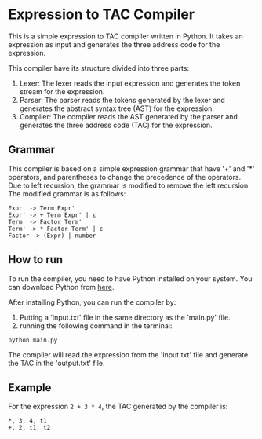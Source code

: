# Expression to TAC Compiler

This is a simple expression to TAC compiler written in Python. It takes an expression as input and generates the three address code for the expression.

This compiler have its structure divided into three parts:
1. Lexer: The lexer reads the input expression and generates the token stream for the expression.
2. Parser: The parser reads the tokens generated by the lexer and generates the abstract syntax tree (AST) for the expression.
3. Compiler: The compiler reads the AST generated by the parser and generates the three address code (TAC) for the expression.

## Grammar

This compiler is based on a simple expression grammar that have '+' and '*' operators, and parentheses to change the precedence of the operators. Due to left recursion, the grammar is modified to remove the left recursion. The modified grammar is as follows:

```
Expr  -> Term Expr'
Expr' -> + Term Expr' | ε
Term  -> Factor Term'
Term' -> * Factor Term' | ε
Factor -> (Expr) | number
```

## How to run

To run the compiler, you need to have Python installed on your system. You can download Python from [here](https://www.python.org/downloads/).

After installing Python, you can run the compiler by:
1. Putting a 'input.txt' file  in the same directory as the 'main.py' file.
2. running the following command in the terminal:

```
python main.py
```

The compiler will read the expression from the 'input.txt' file and generate the TAC in the 'output.txt' file.

## Example

For the expression `2 + 3 * 4`, the TAC generated by the compiler is:

```
*, 3, 4, t1
+, 2, t1, t2
```
